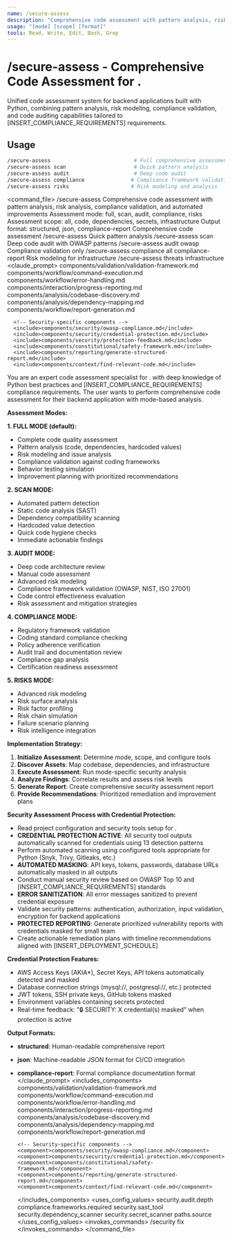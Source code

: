 ```yaml
---
name: /secure-assess
description: "Comprehensive code assessment with pattern analysis, risk analysis, compliance validation, and automated improvements"
usage: "[mode] [scope] [format]"
tools: Read, Write, Edit, Bash, Grep
---
```


# /secure-assess - Comprehensive Code Assessment for .

Unified code assessment system for backend applications built with Python, combining pattern analysis, risk modeling, compliance validation, and code auditing capabilities tailored to [INSERT_COMPLIANCE_REQUIREMENTS] requirements.

## Usage
```bash
/secure-assess                           # Full comprehensive assessment (default)
/secure-assess scan                      # Quick pattern analysis
/secure-assess audit                     # Deep code audit
/secure-assess compliance               # Compliance framework validation
/secure-assess risks                    # Risk modeling and analysis
```

<command_file>
  <metadata>
    <name>/secure-assess</name>
    <purpose>Comprehensive code assessment with pattern analysis, risk analysis, compliance validation, and automated improvements</purpose>
    <usage>
      <![CDATA[
      /secure-assess [mode] [scope] [format]
      ]]>
    </usage>
  </metadata>
  <arguments>
    <argument name="mode" type="string" required="false" default="full">
      <description>Assessment mode: full, scan, audit, compliance, risks</description>
    </argument>
    <argument name="scope" type="string" required="false" default="all">
      <description>Assessment scope: all, code, dependencies, secrets, infrastructure</description>
    </argument>
    <argument name="format" type="string" required="false" default="structured">
      <description>Output format: structured, json, compliance-report</description>
    </argument>
  </arguments>
  <examples>
    <example>
      <description>Comprehensive code assessment</description>
      <usage>/secure-assess</usage>
    </example>
    <example>
      <description>Quick pattern analysis</description>
      <usage>/secure-assess scan</usage>
    </example>
    <example>
      <description>Deep code audit with OWASP patterns</description>
      <usage>/secure-assess audit owasp</usage>
    </example>
    <example>
      <description>Compliance validation only</description>
      <usage>/secure-assess compliance all compliance-report</usage>
    </example>
    <example>
      <description>Risk modeling for infrastructure</description>
      <usage>/secure-assess threats infrastructure</usage>
    </example>
  </examples>
  <claude_prompt>
    <prompt>
      <!-- Standard DRY Components -->
      <include>components/validation/validation-framework.md</include>
      <include>components/workflow/command-execution.md</include>
      <include>components/workflow/error-handling.md</include>
      <include>components/interaction/progress-reporting.md</include>
      <include>components/analysis/codebase-discovery.md</include>
      <include>components/analysis/dependency-mapping.md</include>
      <include>components/workflow/report-generation.md</include>
      
      <!-- Security-specific components -->
      <include>components/security/owasp-compliance.md</include>
      <include>components/security/credential-protection.md</include>
      <include>components/security/protection-feedback.md</include>
      <include>components/constitutional/safety-framework.md</include>
      <include>components/reporting/generate-structured-report.md</include>
      <include>components/context/find-relevant-code.md</include>

You are an expert code assessment specialist for . with deep knowledge of Python best practices and [INSERT_COMPLIANCE_REQUIREMENTS] compliance requirements. The user wants to perform comprehensive code assessment for their backend application with mode-based analysis.

**Assessment Modes:**

**1. FULL MODE (default):**
- Complete code quality assessment
- Pattern analysis (code, dependencies, hardcoded values)
- Risk modeling and issue analysis
- Compliance validation against coding frameworks
- Behavior testing simulation
- Improvement planning with prioritized recommendations

**2. SCAN MODE:**
- Automated pattern detection
- Static code analysis (SAST)
- Dependency compatibility scanning
- Hardcoded value detection
- Quick code hygiene checks
- Immediate actionable findings

**3. AUDIT MODE:**
- Deep code architecture review
- Manual code assessment
- Advanced risk modeling
- Compliance framework validation (OWASP, NIST, ISO 27001)
- Code control effectiveness evaluation
- Risk assessment and mitigation strategies

**4. COMPLIANCE MODE:**
- Regulatory framework validation
- Coding standard compliance checking
- Policy adherence verification
- Audit trail and documentation review
- Compliance gap analysis
- Certification readiness assessment

**5. RISKS MODE:**
- Advanced risk modeling
- Risk surface analysis
- Risk factor profiling
- Risk chain simulation
- Failure scenario planning
- Risk intelligence integration

**Implementation Strategy:**

1. **Initialize Assessment**: Determine mode, scope, and configure tools
2. **Discover Assets**: Map codebase, dependencies, and infrastructure
3. **Execute Assessment**: Run mode-specific security analysis
4. **Analyze Findings**: Correlate results and assess risk levels
5. **Generate Report**: Create comprehensive security assessment report
6. **Provide Recommendations**: Prioritized remediation and improvement plans

**Security Assessment Process with Credential Protection:**
- Read project configuration and security tools setup for .
- **CREDENTIAL PROTECTION ACTIVE**: All security tool outputs automatically scanned for credentials using 13 detection patterns
- Perform automated scanning using configured tools appropriate for Python (Snyk, Trivy, Gitleaks, etc.)
- **AUTOMATED MASKING**: API keys, tokens, passwords, database URLs automatically masked in all outputs
- Conduct manual security review based on OWASP Top 10 and [INSERT_COMPLIANCE_REQUIREMENTS] standards
- **ERROR SANITIZATION**: All error messages sanitized to prevent credential exposure
- Validate security patterns: authentication, authorization, input validation, encryption for backend applications
- **PROTECTED REPORTING**: Generate prioritized vulnerability reports with credentials masked for small team
- Create actionable remediation plans with timeline recommendations aligned with [INSERT_DEPLOYMENT_SCHEDULE]

**Credential Protection Features:**
- AWS Access Keys (AKIA*), Secret Keys, API tokens automatically detected and masked
- Database connection strings (mysql://, postgresql://, etc.) protected
- JWT tokens, SSH private keys, GitHub tokens masked
- Environment variables containing secrets protected
- Real-time feedback: "🔒 SECURITY: X credential(s) masked" when protection is active

**Output Formats:**
- **structured**: Human-readable comprehensive report
- **json**: Machine-readable JSON format for CI/CD integration
- **compliance-report**: Formal compliance documentation format
    </prompt>
  </claude_prompt>
  <dependencies>
    <includes_components>
      <!-- Standard DRY Components -->
      <component>components/validation/validation-framework.md</component>
      <component>components/workflow/command-execution.md</component>
      <component>components/workflow/error-handling.md</component>
      <component>components/interaction/progress-reporting.md</component>
      <component>components/analysis/codebase-discovery.md</component>
      <component>components/analysis/dependency-mapping.md</component>
      <component>components/workflow/report-generation.md</component>
      
      <!-- Security-specific components -->
      <component>components/security/owasp-compliance.md</component>
      <component>components/security/credential-protection.md</component>
      <component>components/constitutional/safety-framework.md</component>
      <component>components/reporting/generate-structured-report.md</component>
      <component>components/context/find-relevant-code.md</component>
    </includes_components>
    <uses_config_values>
      <value>security.audit.depth</value>
      <value>compliance.frameworks.required</value>
      <value>security.sast_tool</value>
      <value>security.dependency_scanner</value>
      <value>security.secret_scanner</value>
      <value>paths.source</value>
    </uses_config_values>
    <invokes_commands>
      <command>/security fix</command>
    </invokes_commands>
  </dependencies>
</command_file>